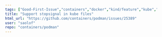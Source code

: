 ```yaml
---
tags: ["Good-First-Issue","containers","docker","kind/feature","kube","kubernetes","linux","oci","stale-issue"]
title: "Support stopsignal in kube files"
html_url: "https://github.com/containers/podman/issues/25389"
user: "saolof"
repo: "containers/podman"
---
```


